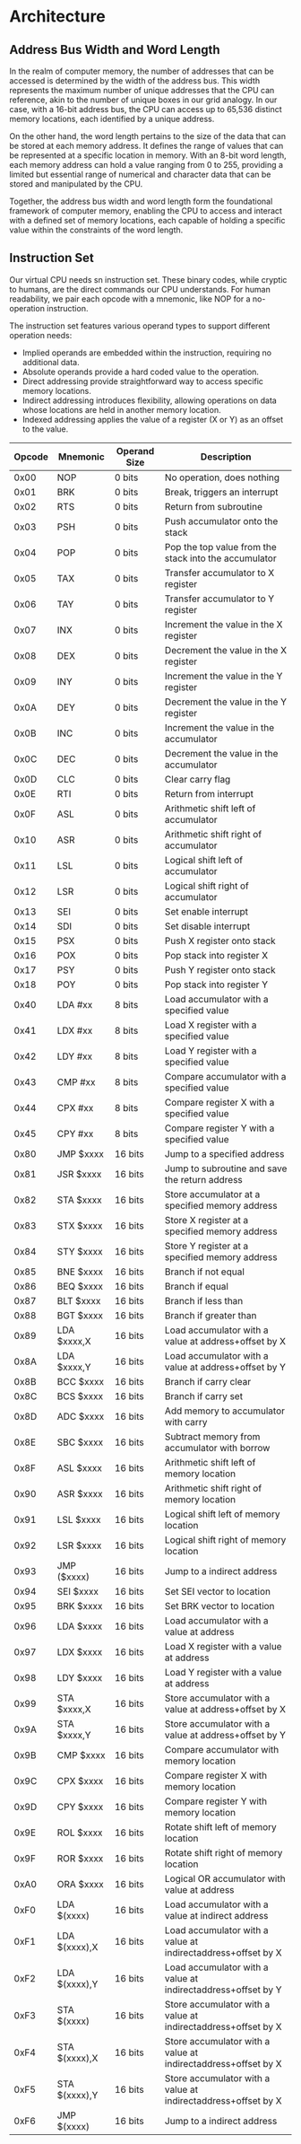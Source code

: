 
# Architecture

## Address Bus Width and Word Length

In the realm of computer memory, the number of addresses that can be accessed is determined by the width of the address bus. This width represents the maximum number of unique addresses that the CPU can reference, akin to the number of unique boxes in our grid analogy. In our case, with a 16-bit address bus, the CPU can access up to 65,536 distinct memory locations, each identified by a unique address.

On the other hand, the word length pertains to the size of the data that can be stored at each memory address.  It defines the range of values that can be represented at a specific location in memory. With an 8-bit word length, each memory address can hold a value ranging from 0 to 255, providing a limited but essential range of numerical and character data that can be stored and manipulated by the CPU.

Together, the address bus width and word length form the foundational framework of computer memory, enabling the CPU to access and interact with a defined set of memory locations, each capable of holding a specific value within the constraints of the word length.

## Instruction Set

Our virtual CPU needs sn instruction set. These binary codes, while cryptic to humans, are the direct commands our CPU understands. For human readability, we pair each opcode with a mnemonic, like NOP for a no-operation instruction.

The instruction set features various operand types to support different operation needs:

* Implied operands are embedded within the instruction, requiring no additional data.
* Absolute operands provide a hard coded value to the operation.
* Direct addressing provide straightforward way to access specific memory locations.
* Indirect addressing introduces flexibility, allowing operations on data whose locations are held in another memory location.  
* Indexed addressing applies the value of a register (X or Y) as an offset to the value.  

| Opcode | Mnemonic | Operand Size | Description |
|--------|----------|--------------|-------------|
| 0x00   | NOP      | 0 bits       | No operation, does nothing |
| 0x01   | BRK      | 0 bits       | Break, triggers an interrupt |
| 0x02   | RTS      | 0 bits       | Return from subroutine |
| 0x03   | PSH      | 0 bits       | Push accumulator onto the stack |
| 0x04   | POP      | 0 bits       | Pop the top value from the stack into the accumulator |
| 0x05   | TAX      | 0 bits       | Transfer accumulator to X register |
| 0x06   | TAY      | 0 bits       | Transfer accumulator to Y register |
| 0x07   | INX      | 0 bits       | Increment the value in the X register |
| 0x08   | DEX      | 0 bits       | Decrement the value in the X register |
| 0x09   | INY      | 0 bits       | Increment the value in the Y register |
| 0x0A   | DEY      | 0 bits       | Decrement the value in the Y register |
| 0x0B   | INC      | 0 bits       | Increment the value in the accumulator |
| 0x0C   | DEC      | 0 bits       | Decrement the value in the accumulator |
| 0x0D   | CLC      | 0 bits       | Clear carry flag |
| 0x0E   | RTI      | 0 bits       | Return from interrupt |
| 0x0F   | ASL      | 0 bits       | Arithmetic shift left of accumulator |
| 0x10   | ASR      | 0 bits       | Arithmetic shift right of accumulator |
| 0x11   | LSL      | 0 bits       | Logical shift left of accumulator |
| 0x12   | LSR      | 0 bits       | Logical shift right of accumulator |
| 0x13   | SEI      | 0 bits       | Set enable interrupt |
| 0x14   | SDI      | 0 bits       | Set disable interrupt |
| 0x15   | PSX      | 0 bits       | Push X register onto stack
| 0x16   | POX      | 0 bits       | Pop stack into register X
| 0x17   | PSY      | 0 bits       | Push Y register onto stack
| 0x18   | POY      | 0 bits       | Pop stack into register Y
| 0x40   | LDA #xx  | 8 bits       | Load accumulator with a specified value |
| 0x41   | LDX #xx  | 8 bits       | Load X register with a specified value |
| 0x42   | LDY #xx  | 8 bits       | Load Y register with a specified value |
| 0x43   | CMP #xx  | 8 bits       | Compare accumulator with a specified value |
| 0x44   | CPX #xx  | 8 bits       | Compare register X with a specified value |
| 0x45   | CPY #xx  | 8 bits       | Compare register Y with a specified value |
| 0x80   | JMP $xxxx | 16 bits     | Jump to a specified address |
| 0x81   | JSR $xxxx | 16 bits     | Jump to subroutine and save the return address |
| 0x82   | STA $xxxx | 16 bits     | Store accumulator at a specified memory address |
| 0x83   | STX $xxxx | 16 bits     | Store X register at a specified memory address |
| 0x84   | STY $xxxx | 16 bits     | Store Y register at a specified memory address |
| 0x85   | BNE $xxxx | 16 bits     | Branch if not equal |
| 0x86   | BEQ $xxxx | 16 bits     | Branch if equal |
| 0x87   | BLT $xxxx | 16 bits     | Branch if less than |
| 0x88   | BGT $xxxx | 16 bits     | Branch if greater than |
| 0x89   | LDA $xxxx,X | 16 bits   | Load accumulator with a value at address+offset by X |
| 0x8A   | LDA $xxxx,Y | 16 bits   | Load accumulator with a value at address+offset by Y |
| 0x8B   | BCC $xxxx | 16 bits     | Branch if carry clear |
| 0x8C   | BCS $xxxx | 16 bits     | Branch if carry set |
| 0x8D   | ADC $xxxx | 16 bits     | Add memory to accumulator with carry |
| 0x8E   | SBC $xxxx | 16 bits     | Subtract memory from accumulator with borrow |
| 0x8F   | ASL $xxxx | 16 bits     | Arithmetic shift left of memory location |
| 0x90   | ASR $xxxx | 16 bits     | Arithmetic shift right of memory location |
| 0x91   | LSL $xxxx | 16 bits     | Logical shift left of memory location |
| 0x92   | LSR $xxxx | 16 bits     | Logical shift right of memory location |
| 0x93   | JMP ($xxxx) | 16 bits     | Jump to a indirect address |
| 0x94   | SEI $xxxx | 16 bits     | Set SEI vector to location |
| 0x95   | BRK $xxxx | 16 bits     | Set BRK vector to location |
| 0x96   | LDA $xxxx | 16 bits     | Load accumulator with a value at address |
| 0x97   | LDX $xxxx | 16 bits     | Load X register with a value at address |
| 0x98   | LDY $xxxx | 16 bits     | Load Y register with a value at address |
| 0x99   | STA $xxxx,X | 16 bits   | Store accumulator with a value at address+offset by X |
| 0x9A   | STA $xxxx,Y | 16 bits   | Store accumulator with a value at address+offset by Y |
| 0x9B   | CMP $xxxx  | 16 bits    | Compare accumulator with memory location |
| 0x9C   | CPX $xxxx  | 16 bits    | Compare register X with memory location |
| 0x9D   | CPY $xxxx  | 16 bits    | Compare register Y with memory location |
| 0x9E   | ROL $xxxx | 16 bits     | Rotate shift left of memory location |
| 0x9F   | ROR $xxxx | 16 bits     | Rotate shift right of memory location |
| 0xA0   | ORA $xxxx | 16 bits     | Logical OR accumulator with value at address |
| 0xF0   | LDA $(xxxx)   | 16 bits     | Load accumulator with a value at indirect address |
| 0xF1   | LDA $(xxxx),X | 16 bits     | Load accumulator with a value at indirectaddress+offset by X |
| 0xF2   | LDA $(xxxx),Y | 16 bits     | Load accumulator with a value at indirectaddress+offset by Y |
| 0xF3   | STA $(xxxx)   | 16 bits     | Store accumulator with a value at indirectaddress+offset by X |
| 0xF4   | STA $(xxxx),X | 16 bits     | Store accumulator with a value at indirectaddress+offset by X |
| 0xF5   | STA $(xxxx),Y | 16 bits     | Store accumulator with a value at indirectaddress+offset by X |
| 0xF6   | JMP $(xxxx)   | 16 bits     | Jump to a indirect address |

